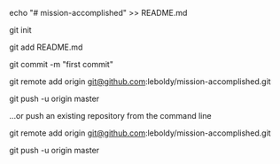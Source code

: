 echo "# mission-accomplished" >> README.md

git init

git add README.md

git commit -m "first commit"

git remote add origin git@github.com:leboldy/mission-accomplished.git

git push -u origin master

…or push an existing repository from the command line

git remote add origin git@github.com:leboldy/mission-accomplished.git

git push -u origin master
